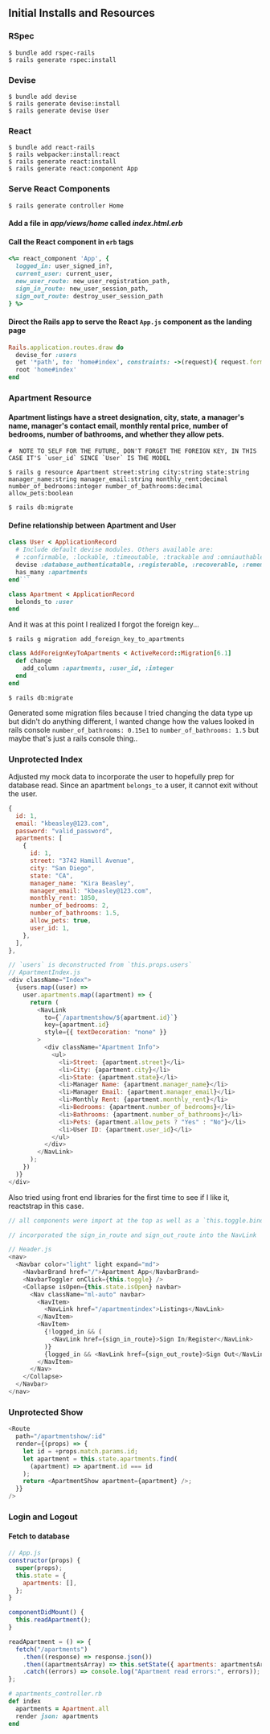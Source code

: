 ## Initial Installs and Resources

### RSpec

```shell
$ bundle add rspec-rails
$ rails generate rspec:install
```

### Devise

```shell
$ bundle add devise
$ rails generate devise:install
$ rails generate devise User
```

### React

```shell
$ bundle add react-rails
$ rails webpacker:install:react
$ rails generate react:install
$ rails generate react:component App
```

### Serve React Components

```shell
$ rails generate controller Home
```

#### Add a file in _app/views/home_ called _index.html.erb_

#### Call the React component in `erb` tags

```ruby
<%= react_component 'App', {
  logged_in: user_signed_in?,
  current_user: current_user,
  new_user_route: new_user_registration_path,
  sign_in_route: new_user_session_path,
  sign_out_route: destroy_user_session_path
} %>
```

#### Direct the Rails app to serve the React `App.js` component as the landing page

```ruby
Rails.application.routes.draw do
  devise_for :users
  get '*path', to: 'home#index', constraints: ->(request){ request.format.html? }
  root 'home#index'
end
```

### Apartment Resource

#### Apartment listings have a street designation, city, state, a manager's name, manager's contact email, monthly rental price, number of bedrooms, number of bathrooms, and whether they allow pets.

```shell
#  NOTE TO SELF FOR THE FUTURE, DON'T FORGET THE FOREIGN KEY, IN THIS CASE IT'S `user_id` SINCE `User` IS THE MODEL

$ rails g resource Apartment street:string city:string state:string manager_name:string manager_email:string monthly_rent:decimal number_of_bedrooms:integer number_of_bathrooms:decimal allow_pets:boolean

$ rails db:migrate
```

#### Define relationship between Apartment and User

````ruby
class User < ApplicationRecord
  # Include default devise modules. Others available are:
  # :confirmable, :lockable, :timeoutable, :trackable and :omniauthable
  devise :database_authenticatable, :registerable, :recoverable, :rememberable, :validatable
  has_many :apartments
end```
````

```ruby
class Apartment < ApplicationRecord
  belonds_to :user
end
```

And it was at this point I realized I forgot the foreign key...

```shell
$ rails g migration add_foreign_key_to_apartments
```

```ruby
class AddForeignKeyToApartments < ActiveRecord::Migration[6.1]
  def change
    add_column :apartments, :user_id, :integer
  end
end
```

```shell
$ rails db:migrate
```

Generated some migration files because I tried changing the data type up but didn't do anything different, I wanted change how the values looked in rails console `number_of_bathrooms: 0.15e1` to `number_of_bathrooms: 1.5` but maybe that's just a rails console thing..

### Unprotected Index

Adjusted my mock data to incorporate the user to hopefully prep for database read. Since an apartment `belongs_to` a user, it cannot exit without the user.

```javascript
{
  id: 1,
  email: "kbeasley@123.com",
  password: "valid_password",
  apartments: [
    {
      id: 1,
      street: "3742 Hamill Avenue",
      city: "San Diego",
      state: "CA",
      manager_name: "Kira Beasley",
      manager_email: "kbeasley@123.com",
      monthly_rent: 1850,
      number_of_bedrooms: 2,
      number_of_bathrooms: 1.5,
      allow_pets: true,
      user_id: 1,
    },
  ],
},
```

```javascript
// `users` is deconstructed from `this.props.users`
// ApartmentIndex.js
<div className="Index">
  {users.map((user) =>
    user.apartments.map((apartment) => {
      return (
        <NavLink
          to={`/apartmentshow/${apartment.id}`}
          key={apartment.id}
          style={{ textDecoration: "none" }}
        >
          <div className="Apartment Info">
            <ul>
              <li>Street: {apartment.street}</li>
              <li>City: {apartment.city}</li>
              <li>State: {apartment.state}</li>
              <li>Manager Name: {apartment.manager_name}</li>
              <li>Manager Email: {apartment.manager_email}</li>
              <li>Monthly Rent: {apartment.monthly_rent}</li>
              <li>Bedrooms: {apartment.number_of_bedrooms}</li>
              <li>Bathrooms: {apartment.number_of_bathrooms}</li>
              <li>Pets: {apartment.allow_pets ? "Yes" : "No"}</li>
              <li>User ID: {apartment.user_id}</li>
            </ul>
          </div>
        </NavLink>
      );
    })
  )}
</div>
```

Also tried using front end libraries for the first time to see if I like it, reactstrap in this case.

```javascript
// all components were import at the top as well as a `this.toggle.bind(this)` that I'm not certain how it works but I think it's a prop from the original component or something like that

// incorporated the sign_in_route and sign_out_route into the NavLink

// Header.js
<nav>
  <Navbar color="light" light expand="md">
    <NavbarBrand href="/">Apartment App</NavbarBrand>
    <NavbarToggler onClick={this.toggle} />
    <Collapse isOpen={this.state.isOpen} navbar>
      <Nav className="ml-auto" navbar>
        <NavItem>
          <NavLink href="/apartmentindex">Listings</NavLink>
        </NavItem>
        <NavItem>
          {!logged_in && (
            <NavLink href={sign_in_route}>Sign In/Register</NavLink>
          )}
          {logged_in && <NavLink href={sign_out_route}>Sign Out</NavLink>}
        </NavItem>
      </Nav>
    </Collapse>
  </Navbar>
</nav>
```

### Unprotected Show

```javascript
<Route
  path="/apartmentshow/:id"
  render={(props) => {
    let id = +props.match.params.id;
    let apartment = this.state.apartments.find(
      (apartment) => apartment.id === id
    );
    return <ApartmentShow apartment={apartment} />;
  }}
/>
```

### Login and Logout

#### Fetch to database

```javascript
// App.js
constructor(props) {
  super(props);
  this.state = {
    apartments: [],
  };
}

componentDidMount() {
  this.readApartment();
}

readApartment = () => {
  fetch("/apartments")
    .then((response) => response.json())
    .then((apartmentsArray) => this.setState({ apartments: apartmentsArray }))
    .catch((errors) => console.log("Apartment read errors:", errors));
};
```

```ruby
# apartments_controller.rb
def index
  apartments = Apartment.all
  render json: apartments
end
```
